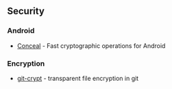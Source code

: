 ## Security

### Android
* [Conceal](http://facebook.github.io/conceal/) - Fast cryptographic operations for Android

### Encryption
* [git-crypt](https://github.com/AGWA/git-crypt) - transparent file encryption in git

